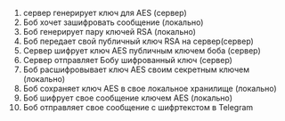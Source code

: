 1. сервер генерирует ключ для AES (сервер)
2. Боб хочет зашифровать сообщение (локально)
3. Боб генерирует пару ключей RSA (локально)
4. Боб передает свой публичный ключ RSA на сервер(сервер)
5. Сервер шифрует ключ AES публичным ключем боба (сервер)
6. Сервер отправляет Бобу шифрованный ключ (сервер)
7. Боб расшифровывает ключ AES своим секретным ключем (локально)
8. Боб сохраняет ключ AES в свое локальное хранилище (локально)
9. Боб шифрует свое сообщение ключем AES (локально)
10. Боб отправляет свое сообщение с шифртекстом в Telegram